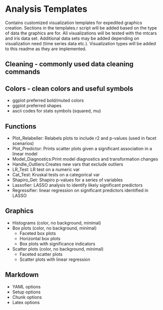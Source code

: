 # Analysis Templates

Contains customized visualization templates for expedited graphics creation. Sections in the templates.r script will be added based on the type of data the graphics are for. All visualizations will be tested with the mtcars and iris data set. Additional data sets may be added depending on visualization need (time series data etc.). Visualization types will be added to this readme as they are implemented.

## Cleaning - commonly used data cleaning commands




## Colors - clean colors and useful symbols

- ggplot preferred bold/muted colors
- ggplot preferred shapes
- ascii codes for stats symbols (squared, mu)

## Functions

- Plot_Relabeller: Relabels plots to include r2 and p-values (used in facet scenarios)
- Plot_Predictor: Prints scatter plots given a significant association in a linear model
- Model_Diagnostics:Print model diagnostics and transformation changes
- Handle_Outliers:Creates new vars that exclude outliers
- LR_Test: LR test on a numeric var
- Cat_Test: Kruskal tests on a categorical var
- Shapiro_Get: Shapiro p-values for a series of variables
- Lassofier: LASSO analysis to identify likely significant predictors
- Regressifier: linear regression on significant predictors identified in LASSO

## Graphics

- Histograms (color, no background, minimal)
- Box plots (color, no background, minimal)
  - Faceted box plots
  - Horizontal box plots
  - Box plots with significance indicators
- Scatter plots (color, no background, minimal)
  - Faceted scatter plots
  - Scatter plots with linear regression


## Markdown
- YAML options
- Setup options
- Chunk options
- Latex options
